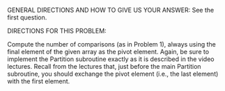 GENERAL DIRECTIONS AND HOW TO GIVE US YOUR ANSWER:
See the first question.

DIRECTIONS FOR THIS PROBLEM:

Compute the number of comparisons (as in Problem 1), always using the final element of the given array as the pivot element. Again, be sure to implement the Partition subroutine exactly as it is described in the video lectures. Recall from the lectures that, just before the main Partition subroutine, you should exchange the pivot element (i.e., the last element) with the first element.